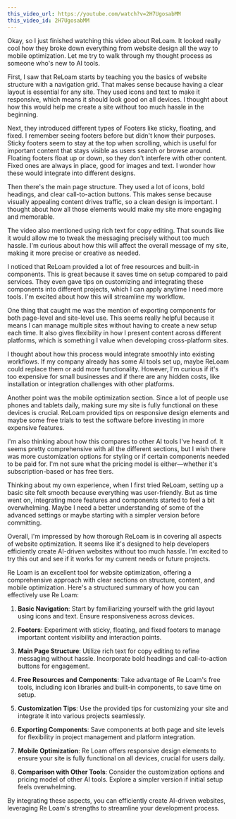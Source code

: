 ```yaml
---
this_video_url: https://youtube.com/watch?v=2H7UgosabMM
this_video_id: 2H7UgosabMM
---
```

<think>
Okay, so I just finished watching this video about ReLoam. It looked really cool how they broke down everything from website design all the way to mobile optimization. Let me try to walk through my thought process as someone who's new to AI tools.

First, I saw that ReLoam starts by teaching you the basics of website structure with a navigation grid. That makes sense because having a clear layout is essential for any site. They used icons and text to make it responsive, which means it should look good on all devices. I thought about how this would help me create a site without too much hassle in the beginning.

Next, they introduced different types of Footers like sticky, floating, and fixed. I remember seeing footers before but didn't know their purposes. Sticky footers seem to stay at the top when scrolling, which is useful for important content that stays visible as users search or browse around. Floating footers float up or down, so they don't interfere with other content. Fixed ones are always in place, good for images and text. I wonder how these would integrate into different designs.

Then there's the main page structure. They used a lot of icons, bold headings, and clear call-to-action buttons. This makes sense because visually appealing content drives traffic, so a clean design is important. I thought about how all those elements would make my site more engaging and memorable.

The video also mentioned using rich text for copy editing. That sounds like it would allow me to tweak the messaging precisely without too much hassle. I'm curious about how this will affect the overall message of my site, making it more precise or creative as needed.

I noticed that ReLoam provided a lot of free resources and built-in components. This is great because it saves time on setup compared to paid services. They even gave tips on customizing and integrating these components into different projects, which I can apply anytime I need more tools. I'm excited about how this will streamline my workflow.

One thing that caught me was the mention of exporting components for both page-level and site-level use. This seems really helpful because it means I can manage multiple sites without having to create a new setup each time. It also gives flexibility in how I present content across different platforms, which is something I value when developing cross-platform sites.

I thought about how this process would integrate smoothly into existing workflows. If my company already has some AI tools set up, maybe ReLoam could replace them or add more functionality. However, I'm curious if it's too expensive for small businesses and if there are any hidden costs, like installation or integration challenges with other platforms.

Another point was the mobile optimization section. Since a lot of people use phones and tablets daily, making sure my site is fully functional on these devices is crucial. ReLoam provided tips on responsive design elements and maybe some free trials to test the software before investing in more expensive features.

I'm also thinking about how this compares to other AI tools I've heard of. It seems pretty comprehensive with all the different sections, but I wish there was more customization options for styling or if certain components needed to be paid for. I'm not sure what the pricing model is either—whether it's subscription-based or has free tiers.

Thinking about my own experience, when I first tried ReLoam, setting up a basic site felt smooth because everything was user-friendly. But as time went on, integrating more features and components started to feel a bit overwhelming. Maybe I need a better understanding of some of the advanced settings or maybe starting with a simpler version before committing.

Overall, I'm impressed by how thorough ReLoam is in covering all aspects of website optimization. It seems like it's designed to help developers efficiently create AI-driven websites without too much hassle. I'm excited to try this out and see if it works for my current needs or future projects.
</think>

Re Loam is an excellent tool for website optimization, offering a comprehensive approach with clear sections on structure, content, and mobile optimization. Here's a structured summary of how you can effectively use Re Loam:

1. **Basic Navigation**: Start by familiarizing yourself with the grid layout using icons and text. Ensure responsiveness across devices.

2. **Footers**: Experiment with sticky, floating, and fixed footers to manage important content visibility and interaction points.

3. **Main Page Structure**: Utilize rich text for copy editing to refine messaging without hassle. Incorporate bold headings and call-to-action buttons for engagement.

4. **Free Resources and Components**: Take advantage of Re Loam's free tools, including icon libraries and built-in components, to save time on setup.

5. **Customization Tips**: Use the provided tips for customizing your site and integrate it into various projects seamlessly.

6. **Exporting Components**: Save components at both page and site levels for flexibility in project management and platform integration.

7. **Mobile Optimization**: Re Loam offers responsive design elements to ensure your site is fully functional on all devices, crucial for users daily.

8. **Comparison with Other Tools**: Consider the customization options and pricing model of other AI tools. Explore a simpler version if initial setup feels overwhelming.

By integrating these aspects, you can efficiently create AI-driven websites, leveraging Re Loam's strengths to streamline your development process.

